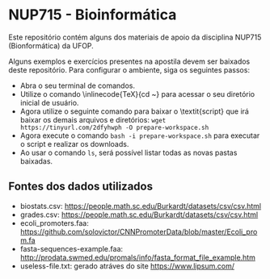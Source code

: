 # NUP715 - Bioinformática
Este repositório contém alguns dos materiais de apoio da disciplina NUP715 (Bionformática) da UFOP.

Alguns exemplos e exercícios presentes na apostila devem ser baixados deste repositório. Para configurar o ambiente, siga os seguintes passos:

- Abra o seu terminal de comandos.
- Utilize o comando \inlinecode{TeX}{cd ~} para acessar o seu diretório inicial de usuário.
- Agora utilize o seguinte comando para baixar o \textit{script} que irá baixar os demais arquivos e diretórios: `wget https://tinyurl.com/2dfyhwph -O prepare-workspace.sh`
- Agora execute o comando `bash -i prepare-workspace.sh` para executar o script e realizar os downloads.
- Ao usar o comando `ls`, será possível listar todas as novas pastas baixadas.

## Fontes dos dados utilizados
- biostats.csv: https://people.math.sc.edu/Burkardt/datasets/csv/csv.html
- grades.csv: https://people.math.sc.edu/Burkardt/datasets/csv/csv.html
- ecoli_promoters.faa: https://github.com/solovictor/CNNPromoterData/blob/master/Ecoli_prom.fa
- fasta-sequences-example.faa: http://prodata.swmed.edu/promals/info/fasta_format_file_example.htm
- useless-file.txt: gerado atráves do site https://www.lipsum.com/
